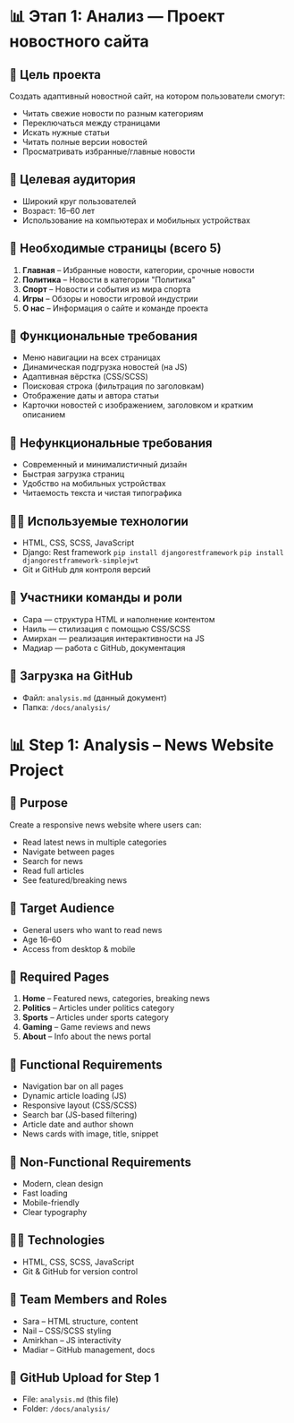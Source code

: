 # 📊 Этап 1: Анализ — Проект новостного сайта

## 🧠 Цель проекта
Создать адаптивный новостной сайт, на котором пользователи смогут:
- Читать свежие новости по разным категориям
- Переключаться между страницами
- Искать нужные статьи
- Читать полные версии новостей
- Просматривать избранные/главные новости

## 🎯 Целевая аудитория
- Широкий круг пользователей
- Возраст: 16–60 лет
- Использование на компьютерах и мобильных устройствах

## 📄 Необходимые страницы (всего 5)
1. **Главная** – Избранные новости, категории, срочные новости
2. **Политика** – Новости в категории "Политика"
3. **Спорт** – Новости и события из мира спорта
4. **Игры** – Обзоры и новости игровой индустрии
5. **О нас** – Информация о сайте и команде проекта

## 🔧 Функциональные требования
- Меню навигации на всех страницах
- Динамическая подгрузка новостей (на JS)
- Адаптивная вёрстка (CSS/SCSS)
- Поисковая строка (фильтрация по заголовкам)
- Отображение даты и автора статьи
- Карточки новостей с изображением, заголовком и кратким описанием

## 🎨 Нефункциональные требования
- Современный и минималистичный дизайн
- Быстрая загрузка страниц
- Удобство на мобильных устройствах
- Читаемость текста и чистая типографика

## 🧑‍💻 Используемые технологии
- HTML, CSS, SCSS, JavaScript
- Django: Rest framework
  ```pip install djangorestframework```
  ```pip install djangorestframework-simplejwt```
- Git и GitHub для контроля версий

## 🧱 Участники команды и роли
- Сара — структура HTML и наполнение контентом
- Наиль — стилизация с помощью CSS/SCSS
- Амирхан — реализация интерактивности на JS
- Мадиар — работа с GitHub, документация

## 📁 Загрузка на GitHub
- Файл: `analysis.md` (данный документ)
- Папка: `/docs/analysis/`



# 📊 Step 1: Analysis – News Website Project

## 🧠 Purpose
Create a responsive news website where users can:
- Read latest news in multiple categories
- Navigate between pages
- Search for news
- Read full articles
- See featured/breaking news

## 🎯 Target Audience
- General users who want to read news
- Age 16–60
- Access from desktop & mobile

## 📄 Required Pages
1. **Home** – Featured news, categories, breaking news
2. **Politics** – Articles under politics category
3. **Sports** – Articles under sports category
4. **Gaming** – Game reviews and news
5. **About** – Info about the news portal

## 🔧 Functional Requirements
- Navigation bar on all pages
- Dynamic article loading (JS)
- Responsive layout (CSS/SCSS)
- Search bar (JS-based filtering)
- Article date and author shown
- News cards with image, title, snippet

## 🎨 Non-Functional Requirements
- Modern, clean design
- Fast loading
- Mobile-friendly
- Clear typography

## 🧑‍💻 Technologies
- HTML, CSS, SCSS, JavaScript
- Git & GitHub for version control

## 🧱 Team Members and Roles
- Sara – HTML structure, content
- Nail – CSS/SCSS styling
- Amirkhan – JS interactivity
- Madiar – GitHub management, docs

## 📁 GitHub Upload for Step 1
- File: `analysis.md` (this file)
- Folder: `/docs/analysis/`
